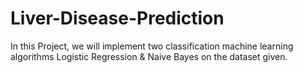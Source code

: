 # Liver-Disease-Prediction
In this Project, we will implement two classification machine learning algorithms Logistic Regression &amp; Naive Bayes on the dataset given.
